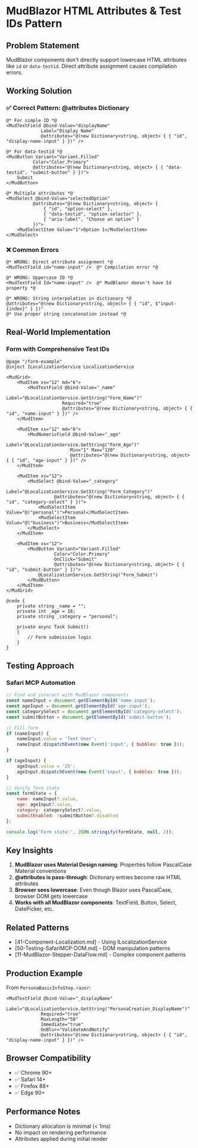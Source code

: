 # MudBlazor HTML Attributes & Test IDs Pattern

## Problem Statement
MudBlazor components don't directly support lowercase HTML attributes like `id` or `data-testid`. Direct attribute assignment causes compilation errors.

## Working Solution

### ✅ Correct Pattern: @attributes Dictionary
```razor
@* For simple ID *@
<MudTextField @bind-Value="displayName"
             Label="Display Name"
             @attributes="@(new Dictionary<string, object> { { "id", "display-name-input" } })" />

@* For data-testid *@
<MudButton Variant="Variant.Filled"
          Color="Color.Primary"
          @attributes="@(new Dictionary<string, object> { { "data-testid", "submit-button" } })">
    Submit
</MudButton>

@* Multiple attributes *@
<MudSelect @bind-Value="selectedOption"
          @attributes="@(new Dictionary<string, object> { 
              { "id", "option-select" },
              { "data-testid", "option-selector" },
              { "aria-label", "Choose an option" }
          })">
    <MudSelectItem Value="1">Option 1</MudSelectItem>
</MudSelect>
```

### ❌ Common Errors
```razor
@* WRONG: Direct attribute assignment *@
<MudTextField id="name-input" />  @* Compilation error *@

@* WRONG: Uppercase ID *@
<MudTextField Id="name-input" />  @* MudBlazor doesn't have Id property *@

@* WRONG: String interpolation in dictionary *@
@attributes="@(new Dictionary<string, object> { { "id", $"input-{index}" } })"
@* Use proper string concatenation instead *@
```

## Real-World Implementation

### Form with Comprehensive Test IDs
```razor
@page "/form-example"
@inject ILocalizationService LocalizationService

<MudGrid>
    <MudItem xs="12" md="6">
        <MudTextField @bind-Value="_name"
                     Label="@LocalizationService.GetString("Form_Name")"
                     Required="true"
                     @attributes="@(new Dictionary<string, object> { { "id", "name-input" } })" />
    </MudItem>

    <MudItem xs="12" md="6">
        <MudNumericField @bind-Value="_age"
                        Label="@LocalizationService.GetString("Form_Age")"
                        Min="1" Max="120"
                        @attributes="@(new Dictionary<string, object> { { "id", "age-input" } })" />
    </MudItem>

    <MudItem xs="12">
        <MudSelect @bind-Value="_category"
                  Label="@LocalizationService.GetString("Form_Category")"
                  @attributes="@(new Dictionary<string, object> { { "id", "category-select" } })">
            <MudSelectItem Value="@("personal")">Personal</MudSelectItem>
            <MudSelectItem Value="@("business")">Business</MudSelectItem>
        </MudSelect>
    </MudItem>

    <MudItem xs="12">
        <MudButton Variant="Variant.Filled"
                  Color="Color.Primary"
                  OnClick="Submit"
                  @attributes="@(new Dictionary<string, object> { { "id", "submit-button" } })">
            @LocalizationService.GetString("Form_Submit")
        </MudButton>
    </MudItem>
</MudGrid>

@code {
    private string _name = "";
    private int _age = 18;
    private string _category = "personal";

    private async Task Submit()
    {
        // Form submission logic
    }
}
```

## Testing Approach

### Safari MCP Automation
```javascript
// Find and interact with MudBlazor components
const nameInput = document.getElementById('name-input');
const ageInput = document.getElementById('age-input');
const categorySelect = document.getElementById('category-select');
const submitButton = document.getElementById('submit-button');

// Fill form
if (nameInput) {
    nameInput.value = 'Test User';
    nameInput.dispatchEvent(new Event('input', { bubbles: true }));
}

if (ageInput) {
    ageInput.value = '25';
    ageInput.dispatchEvent(new Event('input', { bubbles: true }));
}

// Verify form state
const formState = {
    name: nameInput?.value,
    age: ageInput?.value,
    category: categorySelect?.value,
    submitEnabled: !submitButton?.disabled
};

console.log('Form state:', JSON.stringify(formState, null, 2));
```

## Key Insights

1. **MudBlazor uses Material Design naming**: Properties follow PascalCase Material conventions
2. **@attributes is pass-through**: Dictionary entries become raw HTML attributes
3. **Browser sees lowercase**: Even though Blazor uses PascalCase, browser DOM gets lowercase
4. **Works with all MudBlazor components**: TextField, Button, Select, DatePicker, etc.

## Related Patterns
- [41-Component-Localization.md] - Using ILocalizationService
- [50-Testing-SafariMCP-DOM.md] - DOM manipulation patterns
- [11-MudBlazor-Stepper-DataFlow.md] - Complex component patterns

## Production Example
From `PersonaBasicInfoStep.razor`:
```razor
<MudTextField @bind-Value="_displayName"
             Label="@LocalizationService.GetString("PersonaCreation_DisplayName")"
             Required="true"
             MaxLength="50"
             Immediate="true"
             OnBlur="ValidateAndNotify"
             @attributes="@(new Dictionary<string, object> { { "id", "display-name-input" } })" />
```

## Browser Compatibility
- ✅ Chrome 90+
- ✅ Safari 14+
- ✅ Firefox 88+
- ✅ Edge 90+

## Performance Notes
- Dictionary allocation is minimal (< 1ms)
- No impact on rendering performance
- Attributes applied during initial render